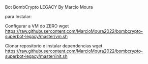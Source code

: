 Bot BombCrypto LEGACY By Marcio Moura

para Instalar:

Configurar a VM do ZERO
wget https://raw.githubusercontent.com/MarcioMoura2022/bombcrypto-superbot-legacy/master/vm.sh

Clonar repositorio e instalar dependencias
wget https://raw.githubusercontent.com/MarcioMoura2022/bombcrypto-superbot-legacy/master/init.sh

